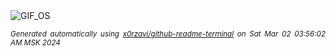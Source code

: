 <div align="justify">
<picture>
    <source media="(prefers-color-scheme: dark)" srcset="https://i.ibb.co/DRcGnft/output-gif.gif">
    <source media="(prefers-color-scheme: light)" srcset="https://i.ibb.co/DRcGnft/output-gif.gif">
    <img alt="GIF_OS" src="https://i.ibb.co/DRcGnft/output-gif.gif">
</picture>

<sub><i>Generated automatically using [x0rzavi/github-readme-terminal](https://github.com/x0rzavi/github-readme-terminal) on Sat Mar 02 03:56:02 AM MSK 2024</i></sub>

</div>

<!-- Image deletion URL: https://ibb.co/FDZst4K/48995c6ac393daac468e0713eabe7031 -->